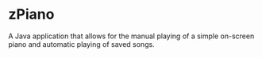 # zPiano
A Java application that allows for the manual playing of a simple on-screen piano and automatic playing of saved songs.
